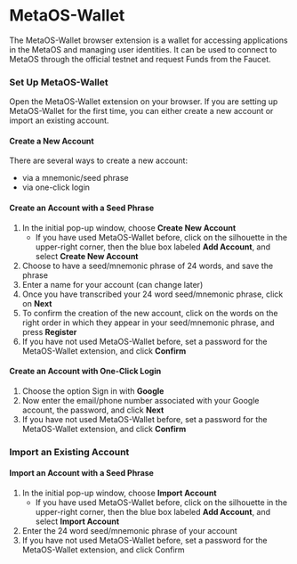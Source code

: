 # MetaOS-Wallet
The MetaOS-Wallet browser extension is a wallet for accessing applications in the MetaOS and managing user identities. It can be used to connect to MetaOS through the official testnet and request Funds from the Faucet.

### Set Up MetaOS-Wallet
Open the MetaOS-Wallet extension on your browser. If you are setting up MetaOS-Wallet for the first time, you can either create a new account or import an existing account.

#### Create a New Account
There are several ways to create a new account:
- via a mnemonic/seed phrase
- via one-click login

#### Create an Account with a Seed Phrase
1. In the initial pop-up window, choose **Create New Account**
   - If you have used MetaOS-Wallet before, click on the silhouette in the upper-right corner, then the blue box labeled **Add Account**, and select **Create New Account**
2. Choose to have a seed/mnemonic phrase of 24 words, and save the phrase
3. Enter a name for your account (can change later)
4. Once you have transcribed your 24 word seed/mnemonic phrase, click on **Next**
5. To confirm the creation of the new account, click on the words on the right order in which they appear in your seed/mnemonic phrase, and press **Register**
6. If you have not used MetaOS-Wallet before, set a password for the MetaOS-Wallet extension, and click **Confirm**

#### Create an Account with One-Click Login
1. Choose the option Sign in with **Google**
2. Now enter the email/phone number associated with your Google account, the password, and click **Next**
3. If you have not used MetaOS-Wallet before, set a password for the MetaOS-Wallet extension, and click **Confirm**

### Import an Existing Account
#### Import an Account with a Seed Phrase
1. In the initial pop-up window, choose **Import Account**
   - If you have used MetaOS-Wallet before, click on the silhouette in the upper-right corner, then the blue box labeled **Add Account**, and select **Import Account**
2. Enter the 24 word seed/mnemonic phrase of your account
3. If you have not used MetaOS-Wallet before, set a password for the MetaOS-Wallet extension, and click Confirm
